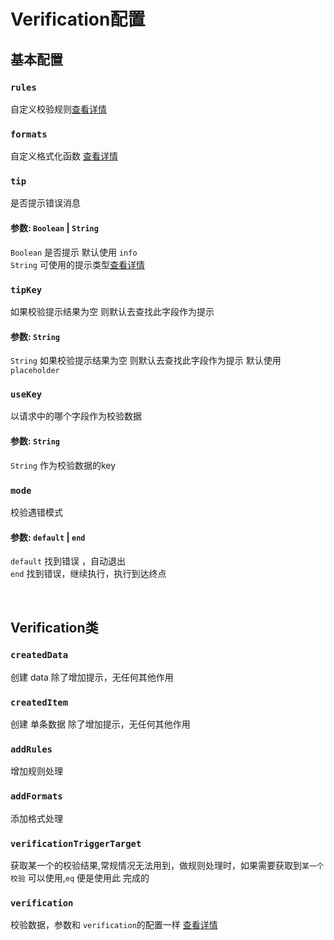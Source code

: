 # Verification配置
## 基本配置

### `rules`
自定义校验规则[查看详情](/zh/plugins/verification/#自定义规则-rule)

### `formats`
自定义格式化函数 [查看详情](/zh/plugins/verification/#自定义格式化-format)

### `tip`
是否提示错误消息
#### 参数: `Boolean` | `String`
`Boolean` 是否提示 默认使用 `info`
<br />
`String` 可使用的提示类型[查看详情](/zh/plugins/verification/#可被提示的类型)


### `tipKey`
如果校验提示结果为空 则默认去查找此字段作为提示
#### 参数: `String`
`String` 如果校验提示结果为空 则默认去查找此字段作为提示 默认使用 `placeholder`

### `useKey`
以请求中的哪个字段作为校验数据
#### 参数: `String` 
`String` 作为校验数据的key

### `mode`
校验遇错模式
#### 参数: `default` | `end`
`default` 找到错误 ，自动退出
<br />
`end` 找到错误，继续执行，执行到达终点

<br />

## Verification类

### `createdData`
创建 data 除了增加提示，无任何其他作用

### `createdItem`
创建 单条数据 除了增加提示，无任何其他作用

### `addRules`
增加规则处理

### `addFormats`
添加格式处理

### `verificationTriggerTarget`
获取某一个的校验结果,常规情况无法用到，做规则处理时，如果需要获取到`某一个校验` 可以使用,`eq` 便是使用此 完成的

### `verification`
校验数据，参数和 `verification`的配置一样 [查看详情](/zh/plugins/verification/#配置)
